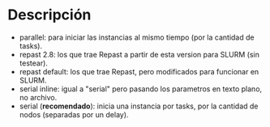 # Descripción
- parallel: para iniciar las instancias al mismo tiempo (por la cantidad de tasks).
- repast 2.8: los que trae Repast a partir de esta version para SLURM (sin testear). 
- repast default: los que trae Repast, pero modificados para funcionar en SLURM.
- serial inline: igual a "serial" pero pasando los parametros en texto plano, no archivo.
- serial (**recomendado**): inicia una instancia por tasks, por la cantidad de nodos (separadas por un delay).
